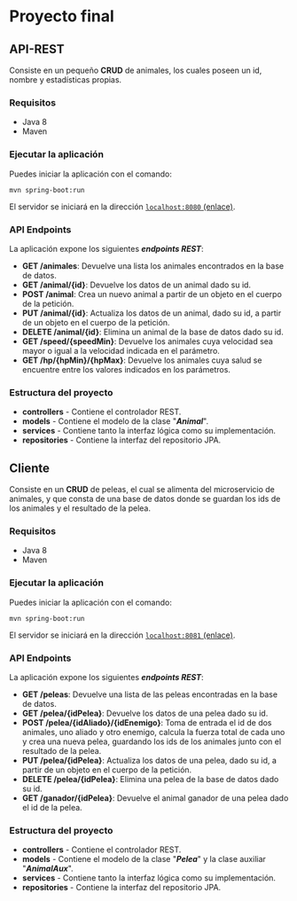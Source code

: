 # Proyecto final

## API-REST

Consiste en un pequeño **CRUD** de animales, los cuales poseen un id, nombre y estadísticas propias.

### Requisitos

- Java 8
- Maven

### Ejecutar la aplicación

Puedes iniciar la aplicación con el comando:

``` shell
mvn spring-boot:run
```

El servidor se iniciará en la dirección [`localhost:8080` (enlace)](http://localhost:8080).

### API Endpoints

La aplicación expone los siguientes ***endpoints REST***:

- **GET /animales**: Devuelve una lista los animales encontrados en la base de datos.
- **GET /animal/{id}**: Devuelve los datos de un animal dado su id.
- **POST /animal**: Crea un nuevo animal a partir de un objeto en el cuerpo de la petición.
- **PUT /animal/{id}**: Actualiza los datos de un animal, dado su id, a partir de un objeto en el cuerpo de la petición.
- **DELETE /animal/{id}**: Elimina un animal de la base de datos dado su id.
- **GET /speed/{speedMin}**: Devuelve los animales cuya velocidad sea mayor o igual a la velocidad indicada en el parámetro.
- **GET /hp/{hpMin}/{hpMax}**: Devuelve los animales cuya salud se encuentre entre los valores indicados en los parámetros.

### Estructura del proyecto

- **controllers** - Contiene el controlador REST.
- **models** - Contiene el modelo de la clase "***Animal***".
- **services** - Contiene tanto la interfaz lógica como su implementación.
- **repositories** - Contiene la interfaz del repositorio JPA.

## Cliente

Consiste en un **CRUD** de peleas, el cual se alimenta del microservicio de animales, y que consta de una base de datos donde se guardan los ids de los animales y el resultado de la pelea.

### Requisitos

- Java 8
- Maven

### Ejecutar la aplicación

Puedes iniciar la aplicación con el comando:

``` shell
mvn spring-boot:run
```

El servidor se iniciará en la dirección [`localhost:8081` (enlace)](http://localhost:8081).

### API Endpoints

La aplicación expone los siguientes ***endpoints REST***:

- **GET /peleas**: Devuelve una lista de las peleas encontradas en la base de datos.
- **GET /pelea/{idPelea}**: Devuelve los datos de una pelea dado su id.
- **POST /pelea/{idAliado}/{idEnemigo}**: Toma de entrada el id de dos animales, uno aliado y otro enemigo, calcula la fuerza total de cada uno y crea una nueva pelea, guardando los ids de los animales junto con el resultado de la pelea.
- **PUT /pelea/{idPelea}**: Actualiza los datos de una pelea, dado su id, a partir de un objeto en el cuerpo de la petición.
- **DELETE /pelea/{idPelea}**: Elimina una pelea de la base de datos dado su id.
- **GET /ganador/{idPelea}**: Devuelve el animal ganador de una pelea dado el id de la pelea.

### Estructura del proyecto

- **controllers** - Contiene el controlador REST.
- **models** - Contiene el modelo de la clase "***Pelea***" y la clase auxiliar "***AnimalAux***".
- **services** - Contiene tanto la interfaz lógica como su implementación.
- **repositories** - Contiene la interfaz del repositorio JPA.
